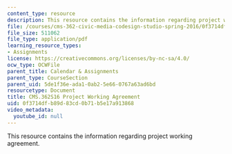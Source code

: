 ```yaml
---
content_type: resource
description: This resource contains the information regarding project working agreement.
file: /courses/cms-362-civic-media-codesign-studio-spring-2016/0f3714dfb89d83cd0b71b5e17a913868_MITCMS_362S16_ProjectWork.pdf
file_size: 511062
file_type: application/pdf
learning_resource_types:
- Assignments
license: https://creativecommons.org/licenses/by-nc-sa/4.0/
ocw_type: OCWFile
parent_title: Calendar & Assignments
parent_type: CourseSection
parent_uid: 5de1f36e-ada1-0ab2-5e66-0767a63ad6bd
resourcetype: Document
title: CMS.362S16 Project Working Agreement
uid: 0f3714df-b89d-83cd-0b71-b5e17a913868
video_metadata:
  youtube_id: null
---
```

This resource contains the information regarding project working agreement.
